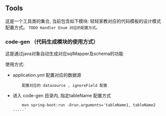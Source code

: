 
## Tools
这是一个工具类的集合, 当前包含如下模块:
    轻轻家教对应的代码模板的设计模式配置方式。
    ```
    TODO Handler Enum 对应的配置方式。
    ```

### code-gen （代码生成模块的使用方式）
这是通过java对象自动生成对应sqlMapper及schema的功能

使用方式:

* application.yml 配置对应的数据源
    ```
        配置对应的 datasource , ignoreField 配置
    ```

* 进入 code-gen 目录内, 指定tableName 配置方式 
    ```
        mvn spring-boot:run -Drun.arguments='tableName1, tableName2 .....'  
    ```
